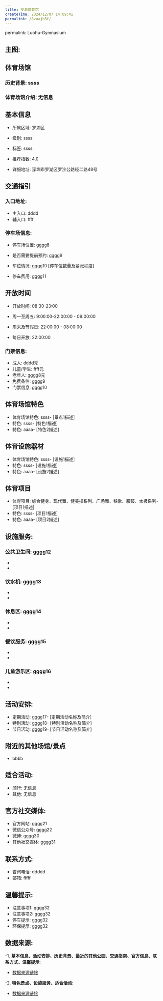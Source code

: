 ```yaml
---
title: 罗湖体育馆
createTime: 2024/12/07 14:09:41
permalink: /8vaajh3f/
---
```

permalink: Luohu-Gymnasium
## 主图:
<ImageCard
image="https://www.sztyzx.com.cn/public/uploads/images/20240326/2f25e8521cf7b0a61acfd3518543449f.png"
title= "罗湖体育馆"
description= "ssss"
date="2024/12/07"
href="/"
author="sunshang-hl"
/>
## 体育场馆
### 历史背景: ssss
### 体育场馆介绍: 无信息
## 基本信息

- 所属区域: 罗湖区

- 级别: ssss

- 标签: ssss

- 推荐指数: 4.0

- 详细地址: 深圳市罗湖区罗沙公路经二路48号

## 交通指引

### 入口地址:
- 主入口: dddd
- 辅入口: ffff
### 停车场信息:
- 停车场位置: gggg8

- 是否需要提前预约: gggg9

- 车位情况: gggg10 [停车位数量及紧张程度]

- 停车费用: gggg11

## 开放时间
- 开放时间: 08:30-23:00

- 周一至周五: 9:00:00-22:00:00 - 09:00:00
- 周末及节假日: 22:00:00 - 08:00:00
- 每日开放: 22:00:00

### 门票信息:
- 成人: dddd元
- 儿童/学生: ffff元
- 老年人: gggg8元
- 免费条件: gggg9
- 门票信息: gggg10
## 体育场馆特色
- 体育场馆特色: ssss- [景点1描述]
- 特色: ssss- [特色1描述]
- 特色: aaaa- [特色2描述]
## 体育设施器材
- 体育场馆特色: ssss- [设施1描述]
- 特色: ssss- [设施1描述]
- 特色: aaaa- [设施2描述]
## 体育项目
- 体育项目: 综合健身、现代舞、健美操系列、广场舞、秧歌、腰鼓、太极系列- [项目1描述]
- 特色: ssss- [项目1描述]
- 特色: aaaa- [项目2描述]
## 设施服务:
### 公共卫生间: gggg12
- 
- 
### 饮水机: gggg13
- 
- 
### 休息区: gggg14
- 
- 
### 餐饮服务: gggg15
- 
- 
### 儿童游乐区: gggg16
- 
- 
## 活动安排:
- 定期活动: gggg17- [定期活动名称及简介]
- 特别活动: gggg18- [特别活动名称及简介]
- 节日活动: gggg19- [节日活动名称及简介]
## 附近的其他场馆/景点
- bbbb

## 适合活动:
- 骑行: 无信息
- 其他: 无信息

## 官方社交媒体:
- 官方网站: gggg21
- 微信公众号: gggg22
- 微博: gggg30
- 其他社交媒体: gggg31

## 联系方式:
- 咨询电话: ddddd 
- 邮箱: fffff

## 温馨提示:
- 注意事项1: gggg32
- 注意事项2: gggg32
- 停车提示: gggg32
- 环保提示: gggg32

## 数据来源:
-1. **基本信息、活动安排、历史背景、最近的其他公园、交通指南、官方信息、联系方式、温馨提示**:
- [数据来源链接](http://wtl.sz.gov.cn/ggfw/tyl/zytycgylb/index.html)

-2. **特色景点、设施服务、适合活动**:
- [数据来源链接](http://wtl.sz.gov.cn/ggfw/tyl/zytycgylb/index.html)

